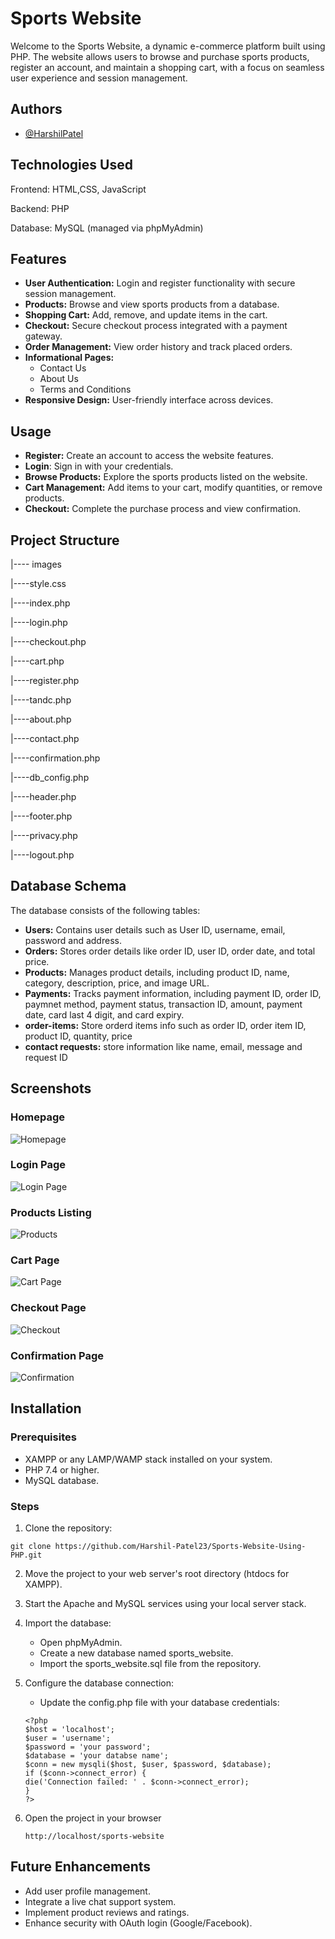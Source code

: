 
# Sports Website

Welcome to the Sports Website, a dynamic e-commerce platform built using PHP. The website allows users to browse and purchase sports products, register an account, and maintain a shopping cart, with a focus on seamless user experience and session management.

## Authors

- [@HarshilPatel](https://www.github.com/Harshil-Patel23)


## Technologies Used

Frontend: HTML,CSS, JavaScript

Backend: PHP

Database: MySQL (managed via phpMyAdmin)


## Features

- **User Authentication:** Login and register functionality with secure session management.
- **Products:** Browse and view sports products from a database.
- **Shopping Cart:** Add, remove, and update items in the cart.
- **Checkout:** Secure checkout process integrated with a payment gateway.
- **Order Management:** View order history and track placed orders.
- **Informational Pages:**
    - Contact Us
    - About Us
    - Terms and Conditions
- **Responsive Design:** User-friendly interface across devices.

## Usage

- **Register:** Create an account to access the website features.
- **Login**: Sign in with your credentials.
- **Browse Products:** Explore the sports products listed on the website.
- **Cart Management:** Add items to your cart, modify quantities, or remove products.
- **Checkout:** Complete the purchase process and view confirmation.
## Project Structure

|---- images

|----style.css

|----index.php

|----login.php

|----checkout.php

|----cart.php

|----register.php

|----tandc.php

|----about.php

|----contact.php

|----confirmation.php

|----db_config.php

|----header.php

|----footer.php

|----privacy.php

|----logout.php

## Database Schema

The database consists of the following tables:

- **Users:** Contains user details such as User ID, username, email, password and address.
- **Orders:** Stores order details like order ID, user ID, order date, and total price.
- **Products:** Manages product details, including product ID, name, category, description, price, and image URL.
- **Payments:** Tracks payment information, including payment ID, order ID, paymnet method, payment status, transaction ID, amount, payment date, card last 4 digit, and card expiry.
- **order-items:** Store orderd items info such as order ID, order item ID, product ID, quantity, price
- **contact requests:** store information like name, email, message and request ID

## Screenshots

### Homepage

![Homepage](images/homepage.png)

### Login Page

![Login Page](images/loginpage.png)

### Products Listing

![Products](images/productspage.png)

### Cart Page

![Cart Page](images/cartpage.png)

### Checkout Page

![Checkout](images/checkoutpage.png)

### Confirmation Page

![Confirmation](images/confirmationpage.png)


## Installation

### Prerequisites

- XAMPP or any LAMP/WAMP stack installed on your system.
- PHP 7.4 or higher.
- MySQL database.

### Steps

1. Clone the repository:

```
git clone https://github.com/Harshil-Patel23/Sports-Website-Using-PHP.git  

```
2. Move the project to your web server's root directory (htdocs for XAMPP).
3. Start the Apache and MySQL services using your local server stack.
4. Import the database: 
    - Open phpMyAdmin.
    - Create a new database named sports_website.
    - Import the sports_website.sql file from the repository.

5. Configure the database connection:
    - Update the config.php file with your database credentials:
    ```
    <?php  
    $host = 'localhost';  
    $user = 'username';  
    $password = 'your password';  
    $database = 'your databse name';  
    $conn = new mysqli($host, $user, $password, $database);  
    if ($conn->connect_error) {  
    die('Connection failed: ' . $conn->connect_error);  
    }  
    ?>  
    ```
6. Open the project in your browser

    ```
    http://localhost/sports-website  

    ```
## Future Enhancements

- Add user profile management.
- Integrate a live chat support system.
- Implement product reviews and ratings.
- Enhance security with OAuth login (Google/Facebook).